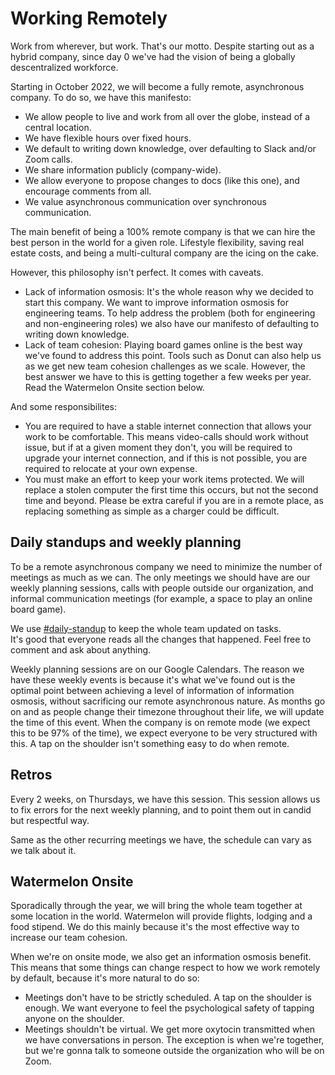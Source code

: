 # Working Remotely

Work from wherever, but work. That's our motto. Despite starting out as a hybrid company, since day 0 we've had the vision of being a globally descentralized workforce. 

Starting in October 2022, we will become a fully remote, asynchronous company. To do so, we have this manifesto:

- We allow people to live and work from all over the globe, instead of a central location. 
- We have flexible hours over fixed hours.
- We default to writing down knowledge, over defaulting to Slack and/or Zoom calls.
- We share information publicly (company-wide).
- We allow everyone to propose changes to docs (like this one), and encourage comments from all.
- We value asynchronous communication over synchronous communication.

The main benefit of being a 100% remote company  is that we can hire the best person in the world for a given role. Lifestyle flexibility, saving real estate costs, and being a multi-cultural company are the icing on the cake. 

However, this philosophy isn't perfect. It comes with caveats. 

- Lack of information osmosis: It's the whole reason why we decided to start this company. We want to improve information osmosis for engineering teams. To help address the problem (both for engineering and non-engineering roles) we also have our manifesto of defaulting to writing down knowledge. 
- Lack of team cohesion: Playing board games online is the best way we've found to address this point. Tools such as Donut can also help us as we get new team cohesion challenges as we scale. However, the best answer we have to this is getting together a few weeks per year. Read the Watermelon Onsite section below. 

And some responsibilites: 
- You are required to have a stable internet connection that allows your work to be comfortable. This means video-calls should work without issue, but if at a given moment they don't, you will be required to upgrade your internet connection, and if this is not possible, you are required to relocate at your own expense.
- You must make an effort to keep your work items protected. We will replace a stolen computer the first time this occurs, but not the second time and beyond. Please be extra careful if you are in a remote place, as replacing something as simple as a charger could be difficult.

## Daily standups and weekly planning
To be a remote asynchronous company we need to minimize the number of meetings as much as we can. The only meetings we should have are our weekly planning sessions, calls with people outside our organization, and informal communication meetings (for example, a space to play an online board game).

We use [#daily-standup](https://watermelonsudo.slack.com/archives/C035PJWF249) to keep the whole team updated on tasks.  
It's good that everyone reads all the changes that happened. Feel free to comment and ask about anything.

Weekly planning sessions are on our Google Calendars. The reason we have these weekly events is because it's what we've found out is the optimal point between achieving a level of information of information osmosis, without sacrificing our remote asynchronous nature. As months go on and as people change their timezone throughout their life, we will update the time of this event. When the company is on remote mode (we expect this to be 97% of the time), we expect everyone to be very structured with this. A tap on the shoulder isn't something easy to do when remote. 

## Retros
Every 2 weeks, on Thursdays, we have this session. This session allows us to fix errors for the next weekly planning, and to point them out in candid but respectful way. 

Same as the other recurring meetings we have, the schedule can vary as we talk about it. 

## Watermelon Onsite
Sporadically through the year, we will bring the whole team together at some location in the world. Watermelon will provide flights, lodging and a food stipend. We do this mainly because it's the most effective way to increase our team cohesion. 

When we're on onsite mode, we also get an information osmosis benefit. This means that some things can change respect to how we work remotely by default, because it's more natural to do so:
- Meetings don't have to be strictly scheduled. A tap on the shoulder is enough. We want everyone to feel the psychological safety of tapping anyone on the shoulder. 
- Meetings shouldn't be virtual. We get more oxytocin transmitted when we have conversations in person. The exception is when we're together, but we're gonna talk to someone outside the organization who will be on Zoom. 
